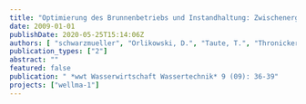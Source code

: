 ```yaml
---
title: "Optimierung des Brunnenbetriebs und Instandhaltung: Zwischenergebnisse des interdisziplinären Forschungsprojektes WellMa am Kompetenzzentrum Wasser Berlin"
date: 2009-01-01
publishDate: 2020-05-25T15:14:06Z
authors: [ "schwarzmueller", "Orlikowski, D.", "Taute, T.", "Thronicker, O.", "Dlubek, H.", "Wittstock, E." ]
publication_types: ["2"]
abstract: ""
featured: false
publication: " *wwt Wasserwirtschaft Wassertechnik* 9 (09): 36-39"
projects: ["wellma-1"]
---
```


